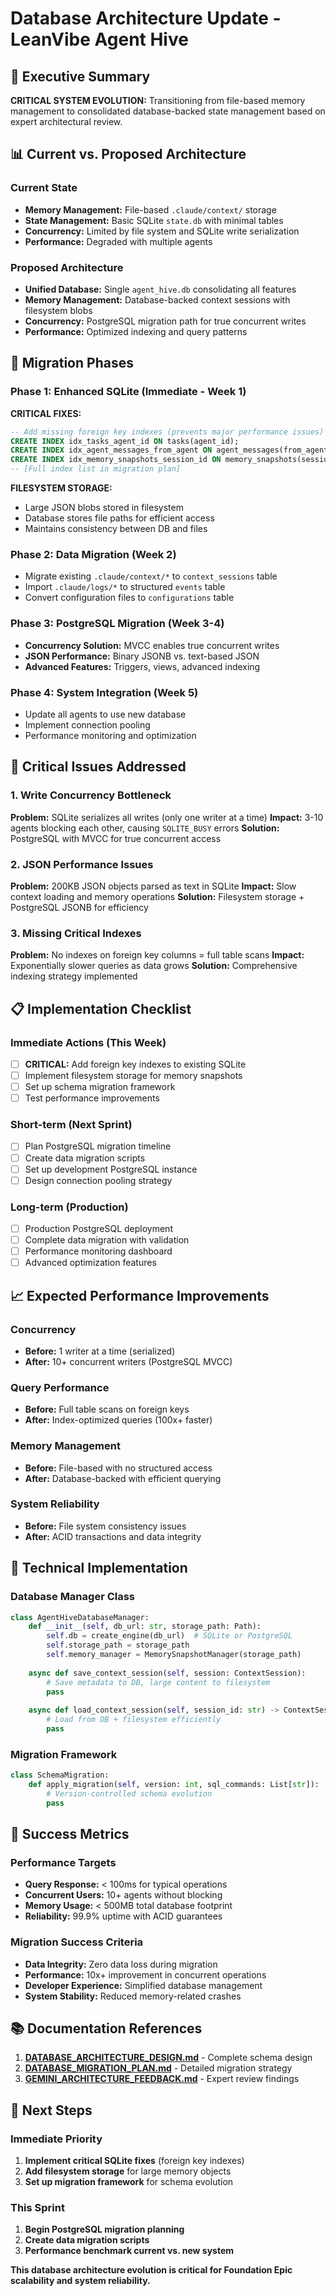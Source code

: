 # Database Architecture Update - LeanVibe Agent Hive

## 🎯 Executive Summary

**CRITICAL SYSTEM EVOLUTION:** Transitioning from file-based memory management to consolidated database-backed state management based on expert architectural review.

## 📊 Current vs. Proposed Architecture

### Current State
- **Memory Management:** File-based `.claude/context/` storage
- **State Management:** Basic SQLite `state.db` with minimal tables
- **Concurrency:** Limited by file system and SQLite write serialization
- **Performance:** Degraded with multiple agents

### Proposed Architecture
- **Unified Database:** Single `agent_hive.db` consolidating all features
- **Memory Management:** Database-backed context sessions with filesystem blobs
- **Concurrency:** PostgreSQL migration path for true concurrent writes
- **Performance:** Optimized indexing and query patterns

## 🔄 Migration Phases

### Phase 1: Enhanced SQLite (Immediate - Week 1)
**CRITICAL FIXES:**
```sql
-- Add missing foreign key indexes (prevents major performance issues)
CREATE INDEX idx_tasks_agent_id ON tasks(agent_id);
CREATE INDEX idx_agent_messages_from_agent ON agent_messages(from_agent);
CREATE INDEX idx_memory_snapshots_session_id ON memory_snapshots(session_id);
-- [Full index list in migration plan]
```

**FILESYSTEM STORAGE:**
- Large JSON blobs stored in filesystem
- Database stores file paths for efficient access
- Maintains consistency between DB and files

### Phase 2: Data Migration (Week 2)
- Migrate existing `.claude/context/*` to `context_sessions` table
- Import `.claude/logs/*` to structured `events` table
- Convert configuration files to `configurations` table

### Phase 3: PostgreSQL Migration (Week 3-4)
- **Concurrency Solution:** MVCC enables true concurrent writes
- **JSON Performance:** Binary JSONB vs. text-based JSON
- **Advanced Features:** Triggers, views, advanced indexing

### Phase 4: System Integration (Week 5)
- Update all agents to use new database
- Implement connection pooling
- Performance monitoring and optimization

## 🚨 Critical Issues Addressed

### 1. Write Concurrency Bottleneck
**Problem:** SQLite serializes all writes (only one writer at a time)
**Impact:** 3-10 agents blocking each other, causing `SQLITE_BUSY` errors
**Solution:** PostgreSQL with MVCC for true concurrent access

### 2. JSON Performance Issues
**Problem:** 200KB JSON objects parsed as text in SQLite
**Impact:** Slow context loading and memory operations
**Solution:** Filesystem storage + PostgreSQL JSONB for efficiency

### 3. Missing Critical Indexes
**Problem:** No indexes on foreign key columns = full table scans
**Impact:** Exponentially slower queries as data grows
**Solution:** Comprehensive indexing strategy implemented

## 📋 Implementation Checklist

### Immediate Actions (This Week)
- [ ] **CRITICAL:** Add foreign key indexes to existing SQLite
- [ ] Implement filesystem storage for memory snapshots
- [ ] Set up schema migration framework
- [ ] Test performance improvements

### Short-term (Next Sprint)
- [ ] Plan PostgreSQL migration timeline
- [ ] Create data migration scripts
- [ ] Set up development PostgreSQL instance
- [ ] Design connection pooling strategy

### Long-term (Production)
- [ ] Production PostgreSQL deployment
- [ ] Complete data migration with validation
- [ ] Performance monitoring dashboard
- [ ] Advanced optimization features

## 📈 Expected Performance Improvements

### Concurrency
- **Before:** 1 writer at a time (serialized)
- **After:** 10+ concurrent writers (PostgreSQL MVCC)

### Query Performance
- **Before:** Full table scans on foreign keys
- **After:** Index-optimized queries (100x+ faster)

### Memory Management
- **Before:** File-based with no structured access
- **After:** Database-backed with efficient querying

### System Reliability
- **Before:** File system consistency issues
- **After:** ACID transactions and data integrity

## 🔧 Technical Implementation

### Database Manager Class
```python
class AgentHiveDatabaseManager:
    def __init__(self, db_url: str, storage_path: Path):
        self.db = create_engine(db_url)  # SQLite or PostgreSQL
        self.storage_path = storage_path
        self.memory_manager = MemorySnapshotManager(storage_path)
    
    async def save_context_session(self, session: ContextSession):
        # Save metadata to DB, large content to filesystem
        pass
    
    async def load_context_session(self, session_id: str) -> ContextSession:
        # Load from DB + filesystem efficiently
        pass
```

### Migration Framework
```python
class SchemaMigration:
    def apply_migration(self, version: int, sql_commands: List[str]):
        # Version-controlled schema evolution
        pass
```

## 🎯 Success Metrics

### Performance Targets
- **Query Response:** < 100ms for typical operations
- **Concurrent Users:** 10+ agents without blocking
- **Memory Usage:** < 500MB total database footprint
- **Reliability:** 99.9% uptime with ACID guarantees

### Migration Success Criteria
- **Data Integrity:** Zero data loss during migration
- **Performance:** 10x+ improvement in concurrent operations
- **Developer Experience:** Simplified database management
- **System Stability:** Reduced memory-related crashes

## 📚 Documentation References

1. **[DATABASE_ARCHITECTURE_DESIGN.md](docs/DATABASE_ARCHITECTURE_DESIGN.md)** - Complete schema design
2. **[DATABASE_MIGRATION_PLAN.md](docs/DATABASE_MIGRATION_PLAN.md)** - Detailed migration strategy
3. **[GEMINI_ARCHITECTURE_FEEDBACK.md](docs/GEMINI_ARCHITECTURE_FEEDBACK.md)** - Expert review findings

## 🚀 Next Steps

### Immediate Priority
1. **Implement critical SQLite fixes** (foreign key indexes)
2. **Add filesystem storage** for large memory objects
3. **Set up migration framework** for schema evolution

### This Sprint
1. **Begin PostgreSQL migration planning**
2. **Create data migration scripts**
3. **Performance benchmark current vs. new system**

**This database architecture evolution is critical for Foundation Epic scalability and system reliability.**